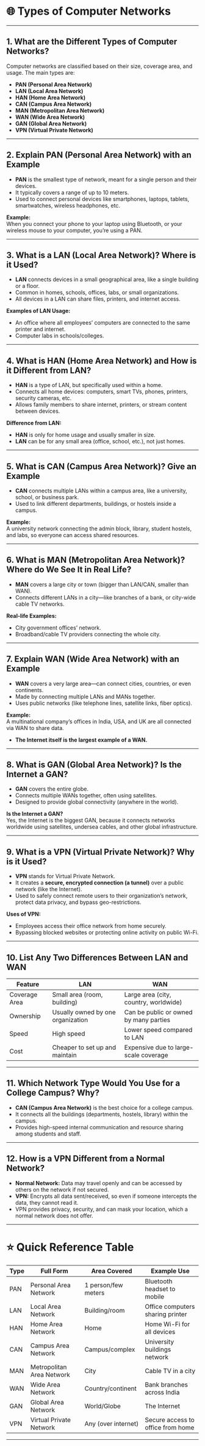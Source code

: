 # 🌐 Types of Computer Networks 

---

## 1. What are the Different Types of Computer Networks?

Computer networks are classified based on their size, coverage area, and usage. The main types are:

- **PAN (Personal Area Network)**
- **LAN (Local Area Network)**
- **HAN (Home Area Network)**
- **CAN (Campus Area Network)**
- **MAN (Metropolitan Area Network)**
- **WAN (Wide Area Network)**
- **GAN (Global Area Network)**
- **VPN (Virtual Private Network)**

---

## 2. Explain PAN (Personal Area Network) with an Example

- **PAN** is the smallest type of network, meant for a single person and their devices.
- It typically covers a range of up to 10 meters.
- Used to connect personal devices like smartphones, laptops, tablets, smartwatches, wireless headphones, etc.

**Example:**  
When you connect your phone to your laptop using Bluetooth, or your wireless mouse to your computer, you’re using a PAN.

---

## 3. What is a LAN (Local Area Network)? Where is it Used?

- **LAN** connects devices in a small geographical area, like a single building or a floor.
- Common in homes, schools, offices, labs, or small organizations.
- All devices in a LAN can share files, printers, and internet access.

**Examples of LAN Usage:**
- An office where all employees’ computers are connected to the same printer and internet.
- Computer labs in schools/colleges.

---

## 4. What is HAN (Home Area Network) and How is it Different from LAN?

- **HAN** is a type of LAN, but specifically used within a home.
- Connects all home devices: computers, smart TVs, phones, printers, security cameras, etc.
- Allows family members to share internet, printers, or stream content between devices.

**Difference from LAN:**
- **HAN** is only for home usage and usually smaller in size.
- **LAN** can be for any small area (office, school, etc.), not just homes.

---

## 5. What is CAN (Campus Area Network)? Give an Example

- **CAN** connects multiple LANs within a campus area, like a university, school, or business park.
- Used to link different departments, buildings, or hostels inside a campus.

**Example:**  
A university network connecting the admin block, library, student hostels, and labs, so everyone can access shared resources.

---

## 6. What is MAN (Metropolitan Area Network)? Where do We See It in Real Life?

- **MAN** covers a large city or town (bigger than LAN/CAN, smaller than WAN).
- Connects different LANs in a city—like branches of a bank, or city-wide cable TV networks.

**Real-life Examples:**
- City government offices’ network.
- Broadband/cable TV providers connecting the whole city.

---

## 7. Explain WAN (Wide Area Network) with an Example

- **WAN** covers a very large area—can connect cities, countries, or even continents.
- Made by connecting multiple LANs and MANs together.
- Uses public networks (like telephone lines, satellite links, fiber optics).

**Example:**  
A multinational company’s offices in India, USA, and UK are all connected via WAN to share data.

- **The Internet itself is the largest example of a WAN.**

---

## 8. What is GAN (Global Area Network)? Is the Internet a GAN?

- **GAN** covers the entire globe.
- Connects multiple WANs together, often using satellites.
- Designed to provide global connectivity (anywhere in the world).

**Is the Internet a GAN?**  
Yes, the Internet is the biggest GAN, because it connects networks worldwide using satellites, undersea cables, and other global infrastructure.

---

## 9. What is a VPN (Virtual Private Network)? Why is it Used?

- **VPN** stands for Virtual Private Network.
- It creates a **secure, encrypted connection (a tunnel)** over a public network (like the Internet).
- Used to safely connect remote users to their organization’s network, protect data privacy, and bypass geo-restrictions.

**Uses of VPN:**
- Employees access their office network from home securely.
- Bypassing blocked websites or protecting online activity on public Wi-Fi.

---

## 10. List Any Two Differences Between LAN and WAN

| Feature         | LAN                                      | WAN                                      |
|-----------------|------------------------------------------|------------------------------------------|
| Coverage Area   | Small area (room, building)              | Large area (city, country, worldwide)    |
| Ownership       | Usually owned by one organization        | Can be public or owned by many parties   |
| Speed           | High speed                               | Lower speed compared to LAN              |
| Cost            | Cheaper to set up and maintain           | Expensive due to large-scale coverage    |

---

## 11. Which Network Type Would You Use for a College Campus? Why?

- **CAN (Campus Area Network)** is the best choice for a college campus.
- It connects all the buildings (departments, hostels, library) within the campus.
- Provides high-speed internal communication and resource sharing among students and staff.

---

## 12. How is a VPN Different from a Normal Network?

- **Normal Network:** Data may travel openly and can be accessed by others on the network if not secured.
- **VPN:** Encrypts all data sent/received, so even if someone intercepts the data, they cannot read it.
- VPN provides privacy, security, and can mask your location, which a normal network does not offer.

---

# ⭐️ Quick Reference Table

| Type | Full Form | Area Covered | Example Use |
|------|-----------|--------------|-------------|
| PAN  | Personal Area Network | 1 person/few meters | Bluetooth headset to mobile |
| LAN  | Local Area Network    | Building/room        | Office computers sharing printer |
| HAN  | Home Area Network     | Home                 | Home Wi-Fi for all devices |
| CAN  | Campus Area Network   | Campus/complex       | University buildings network |
| MAN  | Metropolitan Area Network | City            | Cable TV in a city |
| WAN  | Wide Area Network     | Country/continent    | Bank branches across India |
| GAN  | Global Area Network   | World/Globe          | The Internet |
| VPN  | Virtual Private Network | Any (over internet) | Secure access to office from home |

---
